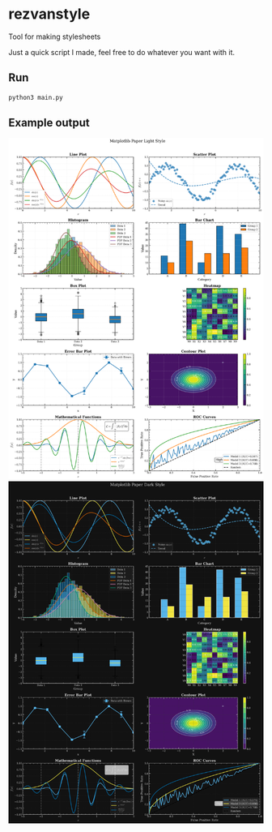# rezvanstyle
Tool for making stylesheets

Just a quick script I made, feel free to do whatever you want with it.

## Run
```sh
python3 main.py
```

## Example output
![](paper_light_demo.png)
![](paper_dark_demo.png)
